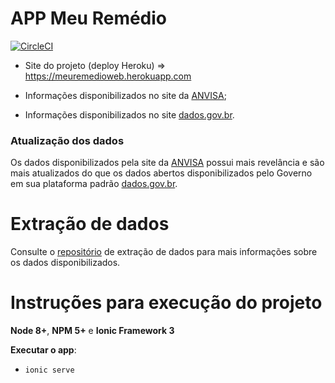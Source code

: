 # APP Meu Remédio

[![CircleCI](https://circleci.com/gh/yagoluiz/meuremedio-app.svg?style=svg)](https://circleci.com/gh/yagoluiz/meuremedio-app) 

* Site do projeto (deploy Heroku) => https://meuremedioweb.herokuapp.com

* Informações disponibilizados no site da [ANVISA](http://portal.anvisa.gov.br/listas-de-precos);
* Informações disponibilizados no site [dados.gov.br](http://dados.gov.br/dataset/anvisa-precos-de-medicamentos).

### Atualização dos dados

Os dados disponibilizados pela site da [ANVISA](http://portal.anvisa.gov.br/listas-de-precos) possui mais revelância e são mais atualizados do que os dados abertos disponibilizados pelo Governo em sua plataforma padrão [dados.gov.br](http://dados.gov.br).

 # Extração de dados

 Consulte o [repositório](https://github.com/yagoluiz/meuremedio-mineracao) de extração de dados para mais informações sobre os dados disponibilizados.

# Instruções para execução do projeto

**Node 8+**, **NPM 5+** e **Ionic Framework 3** 

**Executar o app**:
 - `ionic serve`
